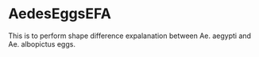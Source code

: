 # AedesEggsEFA
This is to perform shape difference expalanation between Ae. aegypti and Ae. albopictus eggs.